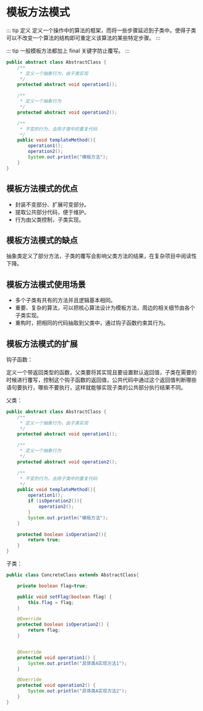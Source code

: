 # 模板方法模式

::: tip 定义
定义一个操作中的算法的框架，而将一些步骤延迟到子类中。使得子类可以不改变一个算法的结构即可重定义该算法的某些特定步骤。
:::

::: tip
一般模板方法都加上 final 关键字防止覆写。
:::

```java
public abstract class AbstractClass {
    /**
     * 定义一个抽象行为，由子类实现
     */
    protected abstract void operation1();

    /**
     * 定义一个抽象行为
     */
    protected abstract void operation2();

    /**
     * 不变的行为，去除子类中的重复代码
     */
    public void templateMethod(){
        operation1();
        operation2();
        System.out.println("模板方法");
    }
}
```

## 模板方法模式的优点

- 封装不变部分、扩展可变部分。
- 提取公共部分代码，便于维护。
- 行为由父类控制，子类实现。

## 模板方法模式的缺点

抽象类定义了部分方法，子类的覆写会影响父类方法的结果，在复杂项目中阅读性下降。

## 模板方法模式使用场景

- 多个子类有共有的方法并且逻辑基本相同。
- 重要、复杂的算法，可以把核心算法设计为模板方法，周边的相关细节由各个子类实现。
- 重构时，把相同的代码抽取到父类中，通过钩子函数约束其行为。

## 模板方法模式的扩展

钩子函数：

定义一个带返回类型的函数，父类要将其实现且要设置默认返回值，子类在需要的时候进行覆写，控制这个钩子函数的返回值，公共代码中通过这个返回值判断哪些语句要执行，哪些不要执行，这样就能够实现子类的公共部分执行结果不同。

父类：

```java
public abstract class AbstractClass {
    /**
     * 定义一个抽象行为，由子类实现
     */
    protected abstract void operation1();

    /**
     * 定义一个抽象行为
     */
    protected abstract void operation2();

    /**
     * 不变的行为，去除子类中的重复代码
     */
    public void templateMethod(){
        operation1();
        if (isOperation2()){
            operation2();
        }
        System.out.println("模板方法");
    }

    protected boolean isOperation2(){
        return true;
    }
}
```

子类：

```java
public class ConcreteClass extends AbstractClass{

    private boolean flag=true;

    public void setFlag(boolean flag) {
        this.flag = flag;
    }

    @Override
    protected boolean isOperation2() {
        return flag;
    }


    @Override
    protected void operation1() {
        System.out.println("具体类A实现方法1");
    }

    @Override
    protected void operation2() {
        System.out.println("具体类A实现方法2");
    }
}
```
